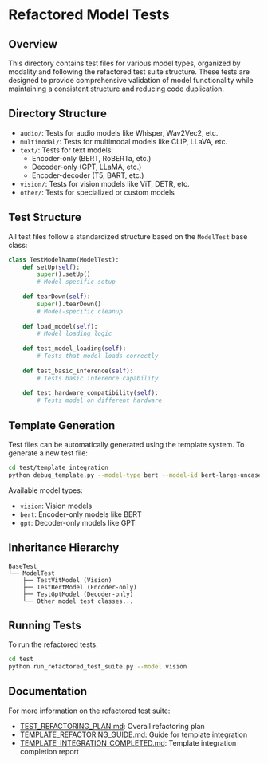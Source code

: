 # Refactored Model Tests

## Overview

This directory contains test files for various model types, organized by modality and following the refactored test suite structure. These tests are designed to provide comprehensive validation of model functionality while maintaining a consistent structure and reducing code duplication.

## Directory Structure

- `audio/`: Tests for audio models like Whisper, Wav2Vec2, etc.
- `multimodal/`: Tests for multimodal models like CLIP, LLaVA, etc.
- `text/`: Tests for text models:
  - Encoder-only (BERT, RoBERTa, etc.)
  - Decoder-only (GPT, LLaMA, etc.) 
  - Encoder-decoder (T5, BART, etc.)
- `vision/`: Tests for vision models like ViT, DETR, etc.
- `other/`: Tests for specialized or custom models

## Test Structure

All test files follow a standardized structure based on the `ModelTest` base class:

```python
class TestModelName(ModelTest):
    def setUp(self):
        super().setUp()
        # Model-specific setup
        
    def tearDown(self):
        super().tearDown()
        # Model-specific cleanup
        
    def load_model(self):
        # Model loading logic
        
    def test_model_loading(self):
        # Tests that model loads correctly
        
    def test_basic_inference(self):
        # Tests basic inference capability
        
    def test_hardware_compatibility(self):
        # Tests model on different hardware
```

## Template Generation

Test files can be automatically generated using the template system. To generate a new test file:

```bash
cd test/template_integration
python debug_template.py --model-type bert --model-id bert-large-uncased
```

Available model types:
- `vision`: Vision models
- `bert`: Encoder-only models like BERT
- `gpt`: Decoder-only models like GPT

## Inheritance Hierarchy

```
BaseTest
└── ModelTest
    ├── TestVitModel (Vision)
    ├── TestBertModel (Encoder-only)
    ├── TestGptModel (Decoder-only)
    └── Other model test classes...
```

## Running Tests

To run the refactored tests:

```bash
cd test
python run_refactored_test_suite.py --model vision
```

## Documentation

For more information on the refactored test suite:
- [TEST_REFACTORING_PLAN.md](../../TEST_REFACTORING_PLAN.md): Overall refactoring plan
- [TEMPLATE_REFACTORING_GUIDE.md](../../template_integration/TEMPLATE_REFACTORING_GUIDE.md): Guide for template integration
- [TEMPLATE_INTEGRATION_COMPLETED.md](../../template_integration/TEMPLATE_INTEGRATION_COMPLETED.md): Template integration completion report